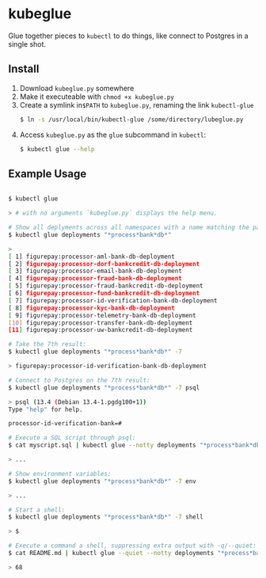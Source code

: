 # kubeglue

Glue together pieces to `kubectl` to do things, like connect to Postgres in a single shot.

## Install

1. Download `kubeglue.py` somewhere
2. Make it executeable with `chmod +x kubeglue.py` 
3. Create a symlink in`$PATH` to `kubeglue.py`, renaming the link `kubectl-glue`
    ```bash
    $ ln -s /usr/local/bin/kubectl-glue /some/directory/lubeglue.py
    ```
4. Access `kubeglue.py` as the `glue` subcommand in `kubectl`:
    ```bash
    $ kubectl glue --help
    ```

## Example Usage

```bash

$ kubectl glue 

> # with no arguments `kubeglue.py` displays the help menu.

# Show all deplyments across all namespaces with a name matching the pattern: 
$ kubectl glue deployments "*process*bank*db*"

>
[ 1] figurepay:processor-aml-bank-db-deployment
[ 2] figurepay:processor-dorf-bankcredit-db-deployment
[ 3] figurepay:processor-email-bank-db-deployment
[ 4] figurepay:processor-fraud-bank-db-deployment
[ 5] figurepay:processor-fraud-bankcredit-db-deployment
[ 6] figurepay:processor-fund-bankcredit-db-deployment
[ 7] figurepay:processor-id-verification-bank-db-deployment
[ 8] figurepay:processor-kyc-bank-db-deployment
[ 9] figurepay:processor-telemetry-bank-db-deployment
[10] figurepay:processor-transfer-bank-db-deployment
[11] figurepay:processor-uw-bankcredit-db-deployment

# Take the 7th result:
$ kubectl glue deployments "*process*bank*db*" -7

> figurepay:processor-id-verification-bank-db-deployment

# Connect to Postgres on the 7th result:
$ kubectl glue deployments "*process*bank*db*" -7 psql

> psql (13.4 (Debian 13.4-1.pgdg100+1))
Type "help" for help.

processor-id-verification-bank=#

# Execute a SQL script through psql:
$ cat myscript.sql | kubectl glue --notty deployments "*process*bank*db*" -7 psql

> ...

# Show environment variables:
$ kubectl glue deployments "*process*bank*db*" -7 env

> ...

# Start a shell:
$ kubectl glue deployments "*process*bank*db*" -7 shell

> $

# Execute a command a shell, suppressing extra output with -q/--quiet:
$ cat README.md | kubectl glue --quiet --notty deployments "*process*bank*db*" -7 exec "wc -l"

> 68
```
